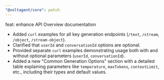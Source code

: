 ```yaml
---
"@voltagent/core": patch
---
```


feat: enhance API Overview documentation

- Added `curl` examples for all key generation endpoints (`/text`, `/stream`, `/object`, `/stream-object`).
- Clarified that `userId` and `conversationId` options are optional.
- Provided separate `curl` examples demonstrating usage both with and without optional parameters (`userId`, `conversationId`).
- Added a new "Common Generation Options" section with a detailed table explaining parameters like `temperature`, `maxTokens`, `contextLimit`, etc., including their types and default values.
